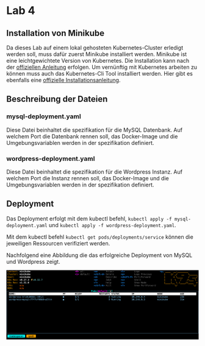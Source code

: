 # Lab 4

## Installation von Minikube

Da dieses Lab auf einem lokal gehosteten Kubernetes-Cluster erledigt werden soll, muss dafür zuerst Minikube installiert werden. Minikube ist eine leichtgewichtete Version von Kubernetes. Die Installation kann nach der [offiziellen Anleitung](https://kubernetes.io/de/docs/tasks/tools/install-minikube/) erfolgen. Um vernünftig mit Kubernetes arbeiten zu können muss auch das Kubernetes-Cli Tool installiert werden. Hier gibt es ebenfalls eine [offizielle Installationsanleitung](https://kubernetes.io/de/docs/tasks/tools/install-kubectl/).

## Beschreibung der Dateien

### mysql-deployment.yaml

Diese Datei beinhaltet die spezifikation für die MySQL Datenbank. Auf welchem Port die Datenbank rennen soll, das Docker-Image und die Umgebungsvariablen werden in der spezifikation definiert.

### wordpress-deployment.yaml

Diese Datei beinhaltet die spezifikation für die Wordpress Instanz. Auf welchem Port die Instanz rennen soll, das Docker-Image und die Umgebungsvariablen werden in der spezifikation definiert.

## Deployment

Das Deployment erfolgt mit dem kubectl befehl, `kubectl apply -f mysql-deployment.yaml` und `kubectl apply -f wordpress-deployment.yaml`.

Mit dem kubectl befehl `kubectl get pods/deployments/service` können die jeweiligen Ressourcen verifiziert werden.

Nachfolgend eine Abbildung die das erfolgreiche Deployment von MySQL und Wordpress zeigt.

![](image.png)
